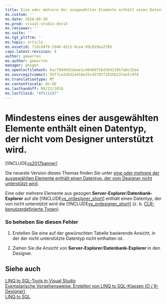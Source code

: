 ```yaml
---
title: Eine oder mehrere der ausgewählten Elemente enthält einen Datentyp, der vom Designer nicht unterstützt | Microsoft-Dokumentation
ms.custom: ''
ms.date: 2018-06-30
ms.prod: visual-studio-dev14
ms.reviewer: ''
ms.suite: ''
ms.tgt_pltfrm: ''
ms.topic: article
ms.assetid: 71dcd4f9-2946-42c5-9ce4-99c819ea2785
caps.latest.revision: 8
author: gewarren
ms.author: gewarren
manager: ghogen
ms.openlocfilehash: 6acf9d49d2deae1c46466f5bd39d1385fa8c32e4
ms.sourcegitcommit: 55f7ce2d5d2e458e35c45787f1935b237ee5c9f8
ms.translationtype: MT
ms.contentlocale: de-DE
ms.lasthandoff: 08/22/2018
ms.locfileid: "47511147"
---
```

# <a name="one-or-more-selected-items-contain-a-data-type-that-is-not-supported-by-the-designer"></a>Mindestens eines der ausgewählten Elemente enthält einen Datentyp, der nicht vom Designer unterstützt wird.
[!INCLUDE[vs2017banner](../includes/vs2017banner.md)]

Die neueste Version dieses Themas finden Sie unter [eine oder mehrere der ausgewählten Elemente enthält einen Datentyp, der vom Designer nicht unterstützt wird](https://docs.microsoft.com/visualstudio/data-tools/one-or-more-selected-items-contain-a-data-type-that-is-not-supported-by-the-designer).  
  
  
Eine oder mehrere Elemente aus gezogen **Server-Explorer**/**Datenbank-Explorer** auf die [!INCLUDE[vs_ordesigner_short](../includes/vs-ordesigner-short-md.md)] enthält einen Datentyp, der von nicht unterstützt wird die [!INCLUDE[vs_ordesigner_short](../includes/vs-ordesigner-short-md.md)] (z. b. [CLR-benutzerdefinierte Typen](http://msdn.microsoft.com/library/9f70e0b0-3a0d-4eb1-b914-07a5d0c167c2)).  
  
### <a name="to-correct-this-error"></a>So beheben Sie diesen Fehler  
  
1.  Erstellen Sie eine auf der gewünschten Tabelle basierende Ansicht, in der der nicht unterstützte Datentyp nicht enthalten ist.  
  
2.  Ziehen Sie die Ansicht von **Server-Explorer**/**Datenbank-Explorer** in den Designer.  
  
## <a name="see-also"></a>Siehe auch  
 [LINQ to SQL-Tools in Visual Studio](../data-tools/linq-to-sql-tools-in-visual-studio2.md)   
 [Exemplarische Vorgehensweise: Erstellen von LINQ to SQL-Klassen (O / R-Designer)](http://msdn.microsoft.com/library/35aad4a4-2e8a-46e2-ae09-5fbfd333c233)   
 [LINQ to SQL](http://msdn.microsoft.com/library/73d13345-eece-471a-af40-4cc7a2f11655)

